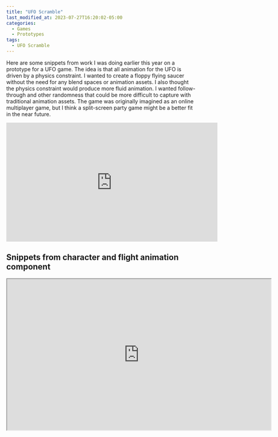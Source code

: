```yaml
---
title: "UFO Scramble"
last_modified_at: 2023-07-27T16:20:02-05:00
categories:
  - Games
  - Prototypes
tags:
  - UFO Scramble
---
```


Here are some snippets from work I was doing earlier this year on a prototype for a UFO game. The idea is that all animation for the UFO is driven by a physics constraint.
I wanted to create a floppy flying saucer without the need for any blend spaces or animation assets. I also thought the physics constraint would produce more fluid animation. 
I wanted follow-through and other randomness that could be more difficult to capture with traditional animation assets. The game was originally imagined as an online multiplayer game, but
I think a split-screen party game might be a better fit in the near future.
<iframe width="560" height="315" src="https://www.youtube.com/embed/68dZs0q3eas" title="YouTube video player" frameborder="0" allow="accelerometer; autoplay; clipboard-write; encrypted-media; gyroscope; picture-in-picture; web-share" allowfullscreen></iframe>
<br>
<h2>
Snippets from character and flight animation component
</h2>
<iframe src="https://blueprintue.com/render/rxrggnqg/" scrolling="no" allowfullscreen width="700" height="400"></iframe>
